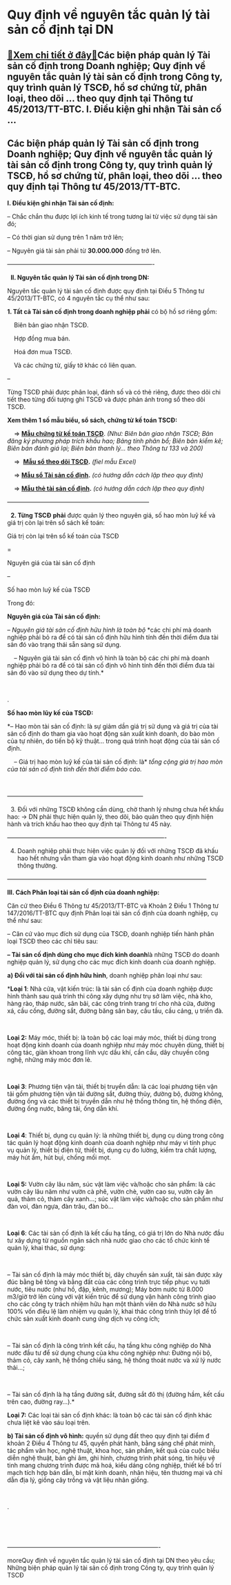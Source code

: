 Quy định về nguyên tắc quản lý tài sản cố định tại DN
=====================================================

[:gift:Xem chi tiết ở đây:gift:](https://hddtvn.com/quy-dinh-ve-nguyen-tac-quan-ly-tai-san-co-dinh-tai-dn/)Các biện pháp quản lý Tài sản cố định trong Doanh nghiệp; Quy định về nguyên tắc quản lý tài sản cố định trong Công ty, quy trình quản lý TSCĐ, hồ sơ chứng từ, phân loại, theo dõi … theo quy định tại Thông tư 45/2013/TT-BTC. I. Điều kiện ghi nhận Tài sản cố …
-------------------------------------------------------------------------------------------------------------------------------------------------------------------------------------------------------------------------------------------------------------------



Các biện pháp quản lý Tài sản cố định trong Doanh nghiệp; Quy định về nguyên tắc quản lý tài sản cố định trong Công ty, quy trình quản lý TSCĐ, hồ sơ chứng từ, phân loại, theo dõi … theo quy định tại Thông tư 45/2013/TT-BTC.
----------------------------------------------------------------------------------------------------------------------------------------------------------------------------------------------------------------------------------


**I. Điều kiện ghi nhận Tài sản cố định:**


– Chắc chắn thu được lợi ích kinh tế trong tương lai từ việc sử dụng tài sản đó;  

– Có thời gian sử dụng trên 1 năm trở lên;  

– Nguyên giá tài sản phải từ **30.000.000** đồng trở lên.






————————————————————————-  

  
**II. Nguyên tắc quản lý Tài sản cố định trong DN:**


Nguyên tắc quản lý tài sản cố định được quy định tại Điều 5 Thông tư 45/2013/TT-BTC, có 4 nguyên tắc cụ thể như sau:


**1. Tất cả Tài sản cố định trong doanh nghiệp phải** có bộ hồ sơ riêng gồm:   

    Biên bản giao nhận TSCĐ.  

    Hợp đồng mua bán.  

    Hoá đơn mua TSCĐ.  

    Và các chứng từ, giấy tờ khác có liên quan.


– 

Từng TSCĐ phải được phân loại, đánh số và có thẻ riêng, được theo dõi chi tiết theo từng đối tượng ghi TSCĐ và được phản ánh trong sổ theo dõi TSCĐ.

**Xem thêm 1 số mẫu biểu, sổ sách, chứng từ kế toán TSCĐ:**  

     => **[Mẫu chứng từ kế toán TSCĐ](# "Mẫu chứng từ kế toán TSCĐ")**. *(Như: Biên bản giao nhận TSCĐ; Bản đăng ký phương pháp trích khấu hao; Bảng tính phân bổ; Biên bản kiểm kê; Biên bản đánh giá lại; Biên bản thanh lý… theo Thông tư 133 và 200)*  

     =>  **[Mẫu sổ theo dõi TSCĐ](# "mẫu sổ theo dõi TSCĐ").** *(fiel mẫu Excel)*  

    => **[Mẫu sổ Tài sản cố định](# "mẫu sổ tài sản cố định").** *(có hướng dẫn cách lập theo quy định)*  

    => **[Mẫu thẻ tài sản cố định](# "mẫu thẻ tài sản cố định").** *(có hướng dẫn cách lập theo quy định)*

  

———————————————————————–  

  
**2. Từng TSCĐ** **phải** được quản lý theo nguyên giá, số hao mòn luỹ kế và giá trị còn lại trên sổ sách kế toán:






Giá trị còn lại trên sổ kế toán của TSCĐ

=

Nguyên giá của tài sản cố định

–

Số hao mòn luỹ kế của TSCĐ




Trong đó:


**Nguyên giá của Tài sản cố định:**  

*– Nguyên giá tài sản cố định hữu hình là* *toàn bộ* *các chi phí mà doanh nghiệp phải bỏ ra để có tài sản cố định hữu hình tính đến thời điểm đưa tài sản đó vào trạng thái sẵn sàng sử dụng.  

     – Nguyên giá tài sản cố định vô hình là toàn bộ các chi phí mà doanh nghiệp phải bỏ ra để có tài sản cố định vô hình tính đến thời điểm đưa tài sản đó vào sử dụng theo dự tính.*  

  



.

  

**Số hao mòn lũy kế của TSCĐ:**  

*– Hao mòn tài sản cố định: là sự giảm dần giá trị sử dụng và giá trị của tài sản cố định do tham gia vào hoạt động sản xuất kinh doanh, do bào mòn của tự nhiên, do tiến bộ kỹ thuật… trong quá trình hoạt động của tài sản cố định.  

     – Giá trị hao mòn luỹ kế của tài sản cố định: là* *tổng cộng* *giá trị hao mòn của tài sản cố định tính đến thời điểm báo cáo.*

  

——————————————————————–  

  
3. Đối với những TSCĐ không cần dùng, chờ thanh lý nhưng chưa hết khấu hao: -> DN phải thực hiện quản lý, theo dõi, bảo quản theo quy định hiện hành và trích khấu hao theo quy định tại Thông tư 45 này.



  



——————————————————————————-

  

4. Doanh nghiệp phải thực hiện việc quản lý đối với những TSCĐ đã khấu hao hết nhưng vẫn tham gia vào hoạt động kinh doanh như những TSCĐ thông thường.

  



  

 —————————————————————————————————

**III. Cách Phân loại tài sản cố định của doanh nghiệp:**


Căn cứ theo Điều 6 Thông tư 45/2013/TT-BTC và Khoản 2 Điều 1 Thông tư 147/2016/TT-BTC quy định Phân loại tài sản cố định của doanh nghiệp, cụ thể như sau:


– Căn cứ vào mục đích sử dụng của TSCĐ, doanh nghiệp tiến hành phân loại TSCĐ theo các chỉ tiêu sau:  

**– Tài sản cố định dùng cho** **mục đích kinh doanh**là những TSCĐ do doanh nghiệp quản lý, sử dụng cho các mục đích kinh doanh của doanh nghiệp.


**a) Đối với tài sản cố định hữu hình**, doanh nghiệp phân loại như sau:


***Loại 1**: Nhà cửa, vật kiến trúc: là tài sản cố định của doanh nghiệp được hình thành sau quá trình thi công xây dựng như trụ sở làm việc, nhà kho, hàng rào, tháp nước, sân bãi, các công trình trang trí cho nhà cửa, đường xá, cầu cống, đường sắt, đường băng sân bay, cầu tầu, cầu cảng, ụ triền đà.  

    

**Loại 2:** Máy móc, thiết bị: là toàn bộ các loại máy móc, thiết bị dùng trong hoạt động kinh doanh của doanh nghiệp như máy móc chuyên dùng, thiết bị công tác, giàn khoan trong lĩnh vực dầu khí, cần cẩu, dây chuyền công nghệ, những máy móc đơn lẻ.  

    

**Loại 3**: Phương tiện vận tải, thiết bị truyền dẫn: là các loại phương tiện vận tải gồm phương tiện vận tải đường sắt, đường thủy, đường bộ, đường không, đường ống và các thiết bị truyền dẫn như hệ thống thông tin, hệ thống điện, đường ống nước, băng tải, ống dẫn khí.  

    

**Loại 4**: Thiết bị, dụng cụ quản lý: là những thiết bị, dụng cụ dùng trong công tác quản lý hoạt động kinh doanh của doanh nghiệp như máy vi tính phục vụ quản lý, thiết bị điện tử, thiết bị, dụng cụ đo lường, kiểm tra chất lượng, máy hút ẩm, hút bụi, chống mối mọt.  

    

**Loại 5:** Vườn cây lâu năm, súc vật làm việc và/hoặc cho sản phẩm: là các vườn cây lâu năm như vườn cà phê, vườn chè, vườn cao su, vườn cây ăn quả, thảm cỏ, thảm cây xanh…; súc vật làm việc và/hoặc cho sản phẩm như đàn voi, đàn ngựa, đàn trâu, đàn bò…  

    

**Loại 6**: Các tài sản cố định là kết cấu hạ tầng, có giá trị lớn do Nhà nước đầu tư xây dựng từ nguồn ngân sách nhà nước giao cho các tổ chức kinh tế quản lý, khai thác, sử dụng:  

    

 – Tài sản cố định là máy móc thiết bị, dây chuyền sản xuất, tài sản được xây đúc bằng bê tông và bằng đất của các công trình trực tiếp phục vụ tưới nước, tiêu nước (như hồ, đập, kênh, mương); Máy bơm nước từ 8.000 m3/giờ trở lên cùng với vật kiến trúc để sử dụng vận hành công trình giao cho các công ty trách nhiệm hữu hạn một thành viên do Nhà nước sở hữu 100% vốn điều lệ làm nhiệm vụ quản lý, khai thác công trình thủy lợi để tổ chức sản xuất kinh doanh cung ứng dịch vụ công ích;  

    

 – Tài sản cố định là công trình kết cấu, hạ tầng khu công nghiệp do Nhà nước đầu tư để sử dụng chung của khu công nghiệp như: Đường nội bộ, thảm cỏ, cây xanh, hệ thống chiếu sáng, hệ thống thoát nước và xử lý nước thải…;  

    

 – Tài sản cố định là hạ tầng đường sắt, đường sắt đô thị (đường hầm, kết cấu trên cao, đường ray…).*


**Loại 7:** Các loại tài sản cố định khác: là toàn bộ các tài sản cố định khác chưa liệt kê vào sáu loại trên.


**b) Tài sản cố định vô hình:** quyền sử dụng đất theo quy định tại điểm đ khoản 2 Điều 4 Thông tư 45, quyền phát hành, bằng sáng chế phát minh, tác phẩm văn học, nghệ thuật, khoa học, sản phẩm, kết quả của cuộc biểu diễn nghệ thuật, bản ghi âm, ghi hình, chương trình phát sóng, tín hiệu vệ tinh mang chương trình được mã hoá, kiểu dáng công nghiệp, thiết kế bố trí mạch tích hợp bán dẫn, bí mật kinh doanh, nhãn hiệu, tên thương mại và chỉ dẫn địa lý, giống cây trồng và vật liệu nhân giống.

  

  

.

   

  

—————————————————————————-  


moreQuy định về nguyên tắc quản lý tài sản cố định tại DN theo yêu cầu; Những biện pháp quản lý tài sản cố định trong Công ty, quy trình quản lý TSCĐ

